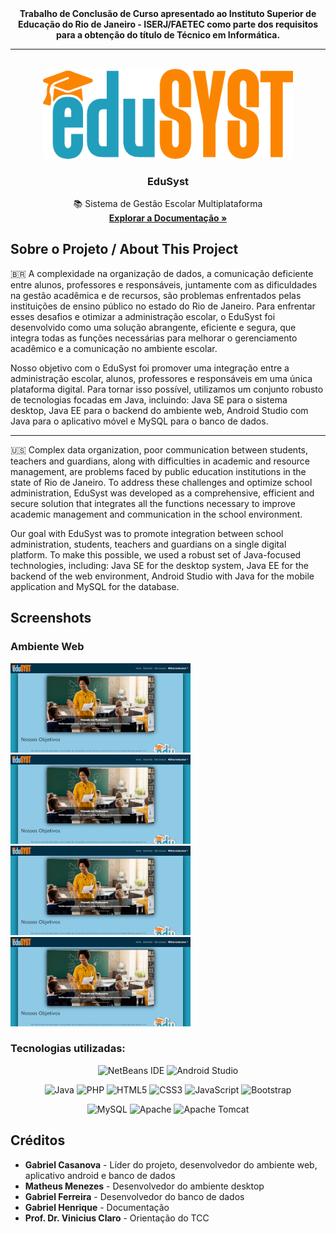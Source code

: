 <div align="center">
    <b>Trabalho de Conclusão de Curso apresentado ao Instituto Superior de Educação do Rio de Janeiro - ISERJ/FAETEC como parte dos requisitos para a obtenção do título de Técnico em Informática.</b>
</div>
<hr>

<!-- PROJECT LOGO -->
<br />
<div align="center">

  <a href="https://github.com/gabcasanova/EduSyst">
    <img src="design/logo_light_trans.png" alt="Logo" width="400">
  </a>

  <h3 align="center">EduSyst</h3>

  <p align="center">
    📚 Sistema de Gestão Escolar Multiplataforma
    <br />
    <a href="https://drive.google.com/open?id=12UIDfrynj5Vg_2uMZ0yGxDLYsnEQFWQT&usp=drive_fs"><strong>Explorar a Documentação »</strong></a>
    <!--·
    <a href="https://github.com/othneildrew/Best-README-Template/issues/new?labels=enhancement&template=feature-request---.md">Request Feature</a>-->
  </p>
</div>

## Sobre o Projeto / About This Project
🇧🇷 A complexidade na organização de dados, a comunicação deficiente entre alunos, professores e responsáveis, juntamente com as dificuldades na gestão acadêmica e de recursos, são problemas enfrentados pelas instituições de ensino público no estado do Rio de Janeiro. Para enfrentar esses desafios e otimizar a administração escolar, o EduSyst foi desenvolvido como uma solução abrangente, eficiente e segura, que integra todas as funções necessárias para melhorar o gerenciamento acadêmico e a comunicação no ambiente escolar.

Nosso objetivo com o EduSyst foi promover uma integração entre a administração escolar, alunos, professores e responsáveis em uma única plataforma digital. Para tornar isso possível, utilizamos um conjunto robusto de tecnologias focadas em Java, incluindo: Java SE para o sistema desktop, Java EE para o backend do ambiente web, Android Studio com Java para o aplicativo móvel e MySQL para o banco de dados.

<hr>

🇺🇸 Complex data organization, poor communication between students, teachers and guardians, along with difficulties in academic and resource management, are problems faced by public education institutions in the state of Rio de Janeiro. To address these challenges and optimize school administration, EduSyst was developed as a comprehensive, efficient and secure solution that integrates all the functions necessary to improve academic management and communication in the school environment.

Our goal with EduSyst was to promote integration between school administration, students, teachers and guardians on a single digital platform. To make this possible, we used a robust set of Java-focused technologies, including: Java SE for the desktop system, Java EE for the backend of the web environment, Android Studio with Java for the mobile application and MySQL for the database.

## Screenshots
### Ambiente Web
![screenshot_1](/design/scrshots/1.png)
![screenshot_1](/design/scrshots/1.png)
![screenshot_1](/design/scrshots/1.png)
![screenshot_1](/design/scrshots/1.png)


### Tecnologias utilizadas:
<div align="center">

![NetBeans IDE](https://img.shields.io/badge/NetBeansIDE-1B6AC6.svg?style=for-the-badge&logo=apache-netbeans-ide&logoColor=white)
![Android Studio](https://img.shields.io/badge/android%20studio-346ac1?style=for-the-badge&logo=android%20studio&logoColor=white)


![Java](https://img.shields.io/badge/java-%23ED8B00.svg?style=for-the-badge&logo=openjdk&logoColor=white)
![PHP](https://img.shields.io/badge/php-%23777BB4.svg?style=for-the-badge&logo=php&logoColor=white)
![HTML5](https://img.shields.io/badge/html5-%23E34F26.svg?style=for-the-badge&logo=html5&logoColor=white)
![CSS3](https://img.shields.io/badge/css3-%231572B6.svg?style=for-the-badge&logo=css3&logoColor=white)
![JavaScript](https://img.shields.io/badge/javascript-%23323330.svg?style=for-the-badge&logo=javascript&logoColor=%23F7DF1E)
![Bootstrap](https://img.shields.io/badge/bootstrap-%238511FA.svg?style=for-the-badge&logo=bootstrap&logoColor=white)

![MySQL](https://img.shields.io/badge/mysql-4479A1.svg?style=for-the-badge&logo=mysql&logoColor=white)
![Apache](https://img.shields.io/badge/apache-%23D42029.svg?style=for-the-badge&logo=apache&logoColor=white)
![Apache Tomcat](https://img.shields.io/badge/apache%20tomcat-%23F8DC75.svg?style=for-the-badge&logo=apache-tomcat&logoColor=black)
</div>

## Créditos
* **Gabriel Casanova** - Líder do projeto, desenvolvedor do ambiente web, aplicativo android e banco de dados
* **Matheus Menezes** - Desenvolvedor do ambiente desktop
* **Gabriel Ferreira** - Desenvolvedor do banco de dados
* **Gabriel Henrique** - Documentação
* **Prof. Dr. Vinicius Claro** - Orientação do TCC
